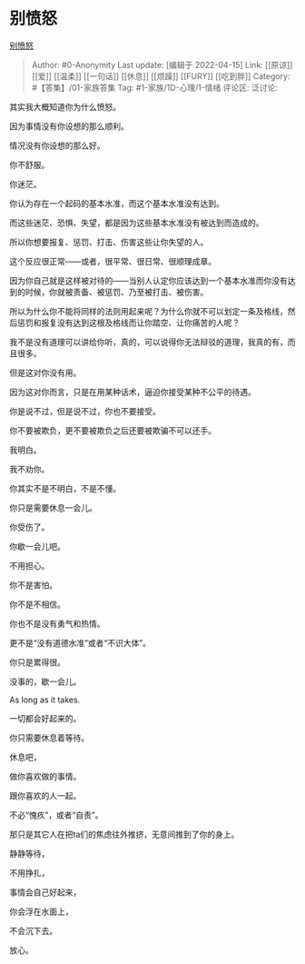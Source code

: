# 别愤怒
[别愤怒](https://zhuanlan.zhihu.com/p/498827667)

> Author: #0-Anonymity
> Last update: [编辑于 2022-04-15]
> Link: [[原谅]] [[爱]] [[温柔]] [[一句话]] [[休息]] [[烦躁]] [[FURY]] [[吃到胖]]
> Category: #【答集】/01-家族答集
> Tag: #1-家族/1D-心理/1-情绪
> 评论区:
> 泛讨论:

其实我大概知道你为什么愤怒。

因为事情没有你设想的那么顺利。

情况没有你设想的那么好。

你不舒服。

你迷茫。

你认为存在一个起码的基本水准，而这个基本水准没有达到。

而这些迷茫、恐惧、失望，都是因为这些基本水准没有被达到而造成的。

所以你想要报复、惩罚、打击、伤害这些让你失望的人。

这个反应很正常——或者，很平常、很日常、很顺理成章。

因为你自己就是这样被对待的——当别人认定你应该达到一个基本水准而你没有达到的时候，你就被责备、被惩罚、乃至被打击、被伤害。

所以为什么你不能将同样的法则用起来呢？为什么你就不可以划定一条及格线，然后惩罚和报复没有达到这根及格线而让你踏空、让你痛苦的人呢？

我不是没有道理可以讲给你听，真的，可以说得你无法辩驳的道理，我真的有，而且很多。

但是这对你没有用。

因为这对你而言，只是在用某种话术，逼迫你接受某种不公平的待遇。

你是说不过，但是说不过，你也不要接受。

你不要被欺负，更不要被欺负之后还要被欺骗不可以还手。

我明白。

我不劝你。

你其实不是不明白，不是不懂。

你只是需要休息一会儿。

你受伤了。

你歇一会儿吧。

不用担心。

你不是害怕。

你不是不相信。

你也不是没有勇气和热情。

更不是“没有道德水准”或者“不识大体”。

你只是累得很。

没事的，歇一会儿。

As long as it takes.

一切都会好起来的。

你只需要休息着等待。

休息吧，

做你喜欢做的事情。

跟你喜欢的人一起。

不必“愧疚”，或者“自责”。

那只是其它人在把ta们的焦虑往外推挤，无意间推到了你的身上。

静静等待，

不用挣扎，

事情会自己好起来，

你会浮在水面上，

不会沉下去。

放心。
